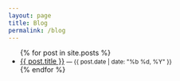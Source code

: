 ```yaml
---
layout: page
title: Blog
permalink: /blog
---
```


<ul>
  {% for post in site.posts %}
    <li><a href="{{ post.url }}">{{ post.title }}</a> <small>— {{ post.date | date: "%b %d, %Y" }}</small></li>
  {% endfor %}
</ul>
